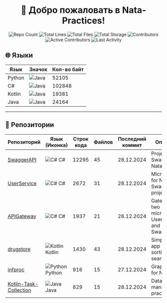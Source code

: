 
<h1 align="center">👋 Добро пожаловать в <strong>Nata-Practices</strong>!</h1>

<p align="center">
  <img src="https://img.shields.io/badge/Репозиториев-6-blue?style=for-the-badge" alt="Repo Count" />
  <img src="https://img.shields.io/badge/Строк_кода-20079-brightgreen?style=for-the-badge" alt="Total Lines" />
  <img src="https://img.shields.io/badge/Файлов-170-yellow?style=for-the-badge" alt="Total Files" />
  <img src="https://img.shields.io/badge/Объем_хранилища-1.39MB-purple?style=for-the-badge" alt="Total Storage" />
  <img src="https://img.shields.io/badge/Контрибьюторы-2-orange?style=for-the-badge" alt="Contributors" />
  <img src="https://img.shields.io/badge/Активных_участников-1-red?style=for-the-badge" alt="Active Contributors" />
  <img src="https://img.shields.io/badge/Последняя_активность-29.12.2024-brightgreen?style=for-the-badge" alt="Last Activity" />
</p>

## 🌐 Языки
| Язык         | Значок | Кол-во байт |
|--------------|--------|-------------|
| Python | <img src="https://img.shields.io/badge/-000?logo=openjdk&logoColor=white&style=flat-square" alt="Java"> | 52105 |
| C# | <img src="https://img.shields.io/badge/-000?logo=openjdk&logoColor=white&style=flat-square" alt="Java"> | 102848 |
| Kotlin | <img src="https://img.shields.io/badge/-000?logo=openjdk&logoColor=white&style=flat-square" alt="Java"> | 19381 |
| Java | <img src="https://img.shields.io/badge/-000?logo=openjdk&logoColor=white&style=flat-square" alt="Java"> | 24164 |

<hr/>

## 📂 Репозитории
| Репозиторий | Язык (Иконка) | Строк кода | Файлов | Последний коммит | Описание |
|-------------|---------------|------------|--------|------------------|----------|
| [SwaggerAPI](https://github.com/Nata-Practices/SwaggerAPI) | <img src="https://img.shields.io/badge/-000?logo=c-sharp&logoColor=white&style=flat-square" alt="C#"> C# | 12295 | 45 | 28.12.2024 | Project with Swagger for Nata |
| [UserService](https://github.com/Nata-Practices/UserService) | <img src="https://img.shields.io/badge/-000?logo=c-sharp&logoColor=white&style=flat-square" alt="C#"> C# | 2672 | 31 | 28.12.2024 | Microservice for Nata's SwaggerAPI project |
| [APIGateway](https://github.com/Nata-Practices/APIGateway) | <img src="https://img.shields.io/badge/-000?logo=c-sharp&logoColor=white&style=flat-square" alt="C#"> C# | 1937 | 21 | 28.12.2024 | Gateway for two microservices UserService and SwaggerAPI |
| [drugstore](https://github.com/Nata-Practices/drugstore) | <img src="https://img.shields.io/badge/-000?logo=kotlin&logoColor=white&style=flat-square" alt="Kotlin"> Kotlin | 1430 | 43 | 28.12.2024 | Simple mobile app with sorting and searching |
| [infproc](https://github.com/Nata-Practices/infproc) | <img src="https://img.shields.io/badge/-000?logo=python&logoColor=white&style=flat-square" alt="Python"> Python | 916 | 15 | 27.12.2024 | Graph project for Nata |
| [Kotlin-Task-Collection](https://github.com/Nata-Practices/Kotlin-Task-Collection) | <img src="https://img.shields.io/badge/-000?logo=openjdk&logoColor=white&style=flat-square" alt="Java"> Java | 829 | 15 | 28.12.2024 | Data management practices |
